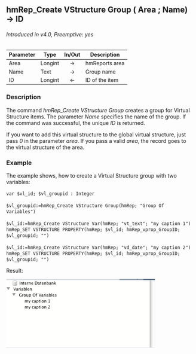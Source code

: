 ## hmRep_Create VStructure Group ( Area ; Name) → ID
###### Introduced in v4.0, Preemptive: yes

|Parameter|Type|In/Out|Description
|---|---|:---:|---
|Area|Longint|→|hmReports area
|Name|Text|→|Group name
|ID|Longint|←|ID of the item

### Description
The command *hmRep_Create VStructure Group* creates a group for Virtual Structure items. The parameter *Name* specifies the name of the group. If the command was successful, the unique *ID* is returned.

If you want to add this virtual structure to the global virtual structure, just pass *0* in the parameter *area*. If you pass a valid *area*, the record goes to the virtual structure of the area.

### Example
The example shows, how to create a Virtual Structure group with two variables:

```4d
var $vl_id; $vl_groupid : Integer

$vl_groupid:=hmRep_Create VStructure Group(hmRep; "Group Of Variables")

$vl_id:=hmRep_Create VStructure Var(hmRep; "vt_text"; "my caption 1")
hmRep_SET VSTRUCTURE PROPERTY(hmRep; $vl_id; hmRep_vprop_GroupID; $vl_groupid; "")

$vl_id:=hmRep_Create VStructure Var(hmRep; "vd_date"; "my caption 2")
hmRep_SET VSTRUCTURE PROPERTY(hmRep; $vl_id; hmRep_vprop_GroupID; $vl_groupid; "")
```

Result:

![VirtualStructureGroupExample](../Pictures/VirtualStructureGroupExample.png)
